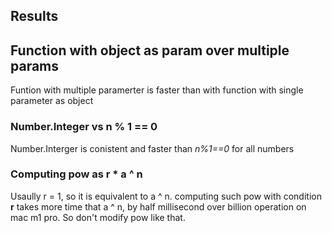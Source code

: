 ## Results
## Function with object as param over multiple params
Funtion with multiple paramerter is faster than with function with single parameter as object

### Number.Integer vs n % 1 == 0
Number.Interger is conistent and faster than *n%1==0* for all numbers

### Computing pow as r * a ^ n
Usaully r = 1, so it is equivalent to a ^ n. computing such pow with condition **r** takes more time that a ^ n, by half millisecond over billion operation on mac m1 pro.
So don't modify pow like that.
